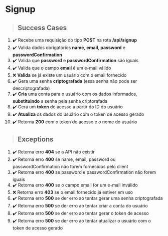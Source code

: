 # Signup

> ## Success Cases

1. :heavy_check_mark: Recebe uma requisição do tipo **POST** na rota **/api/signup**
2. :heavy_check_mark: Valida dados obrigatórios **name**, **email**, **password** e **passwordConfirmation**
3. :heavy_check_mark: Valida que **password** e **passwordConfirmation** são iguais
4. :heavy_check_mark: Valida que o campo **email** é um e-mail válido
5. :x: **Valida** se já existe um usuário com o email fornecido
6. :heavy_check_mark: Gera uma senha **criptografada** (essa senha não pode ser descriptografada)
7. :heavy_check_mark: **Cria** uma conta para o usuário com os dados informados, **substituindo** a senha pela senha criptorafada
8. :heavy_check_mark: Gera um **token** de acesso a partir do ID do usuário
9. :heavy_check_mark: **Atualiza** os dados do usuário com o token de acesso gerado
10. :heavy_check_mark: Retorna **200** com o token de acesso e o nome do usuário

> ## Exceptions

1. :heavy_check_mark: Retorna erro **404** se a API não existir
2. :heavy_check_mark: Retorna erro **400** se name, email, password ou passwordConfirmation não forem fornecidos pelo client
3. :heavy_check_mark: Retorna erro **400** se password e passwordConfirmation não forem iguais
4. :heavy_check_mark: Retorna erro **400** se o campo email for um e-mail inválido
5. :x: Retorna erro **403** se o email fornecido já estiver em uso
6. :heavy_check_mark: Retorna erro **500** se der erro ao tentar gerar uma senha criptografada
7. :heavy_check_mark: Retorna erro **500** se der erro ao tentar criar a conta do usuário
8. :heavy_check_mark: Retorna erro **500** se der erro ao tentar gerar o token de acesso
9. :heavy_check_mark: Retorna erro **500** se der erro ao tentar atualizar o usuário com o token de acesso gerado